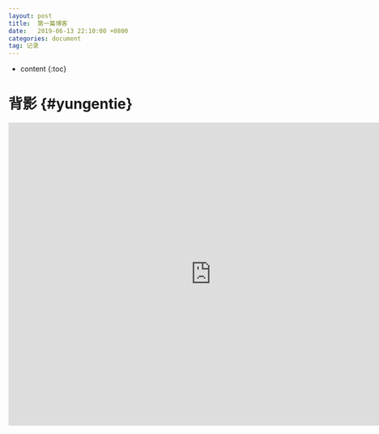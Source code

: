 ```yaml
---
layout: post
title:  第一篇博客
date:   2019-06-13 22:10:00 +0800
categories: document
tag: 记录
---
```


* content
{:toc}


背影			{#yungentie}
====================================
<iframe width="800" height="600" src="https://app.powerbi.com/view?r=eyJrIjoiMTg1NmViNjMtY2VhOC00ODI5LThlYjAtNzBjOThkMWM2MjQxIiwidCI6ImJiOGJjNDMwLTI0MzMtNDQ2MC1hZmRkLThmNzllYmZlMzY0MyIsImMiOjl9" frameborder="0" allowFullScreen="true"></iframe>
